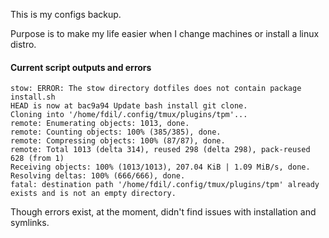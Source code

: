 This is my configs backup.

Purpose is to make my life easier when I change machines or install a linux distro.


#### Current script outputs and errors

```
stow: ERROR: The stow directory dotfiles does not contain package install.sh
HEAD is now at bac9a94 Update bash install git clone.
Cloning into '/home/fdil/.config/tmux/plugins/tpm'...
remote: Enumerating objects: 1013, done.
remote: Counting objects: 100% (385/385), done.
remote: Compressing objects: 100% (87/87), done.
remote: Total 1013 (delta 314), reused 298 (delta 298), pack-reused 628 (from 1)
Receiving objects: 100% (1013/1013), 207.04 KiB | 1.09 MiB/s, done.
Resolving deltas: 100% (666/666), done.
fatal: destination path '/home/fdil/.config/tmux/plugins/tpm' already exists and is not an empty directory.

```

Though errors exist, at the moment, didn't find issues with installation and symlinks.
